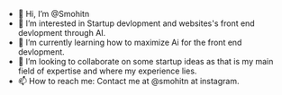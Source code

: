 - 👋 Hi, I’m @Smohitn
- 👀 I’m interested in Startup devlopment and websites's front end devlopment through AI.
- 🌱 I’m currently learning how to maximize Ai for the front end devlopment.
- 💞️ I’m looking to collaborate on some startup ideas as that is my main field of expertise and where my experience lies.
- 📫 How to reach me: Contact me at @smohitn at instagram.

<!---
Smohitn/Smohitn is a ✨ special ✨ repository because its `README.md` (this file) appears on your GitHub profile.
You can click the Preview link to take a look at your changes.
--->
